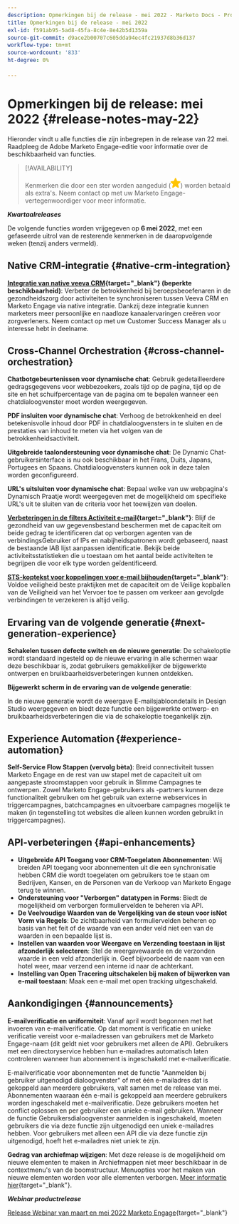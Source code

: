 ```yaml
---
description: Opmerkingen bij de release - mei 2022 - Marketo Docs - Productdocumentatie
title: Opmerkingen bij de release - mei 2022
exl-id: f591ab95-5ad8-45fa-8c4e-8e42b5d1359a
source-git-commit: d9ace2b00707c605dda94ec4fc21937d8b36d137
workflow-type: tm+mt
source-wordcount: '833'
ht-degree: 0%

---
```


# Opmerkingen bij de release: mei 2022 {#release-notes-may-22}

Hieronder vindt u alle functies die zijn inbegrepen in de release van 22 mei. Raadpleeg de Adobe Marketo Engage-editie voor informatie over de beschikbaarheid van functies.

>[!AVAILABILITY]
>
>Kenmerken die door een ster worden aangeduid (![ster](assets/yellow-star.png)) worden betaald als extra&#39;s. Neem contact op met uw Marketo Engage-vertegenwoordiger voor meer informatie.

**_Kwartaalreleases_**

De volgende functies worden vrijgegeven op **6 mei 2022**, met een gefaseerde uitrol van de resterende kenmerken in de daaropvolgende weken (tenzij anders vermeld).

## Native CRM-integratie {#native-crm-integration}

**[Integratie van native veeva CRM](/help/marketo/product-docs/crm-sync/veeva-crm-sync/understanding-the-veeva-crm-sync.md){target=&quot;_blank&quot;} (beperkte beschikbaarheid)**: Verbeter de betrokkenheid bij beroepsbeoefenaren in de gezondheidszorg door activiteiten te synchroniseren tussen Veeva CRM en Marketo Engage via native integratie. Dankzij deze integratie kunnen marketers meer persoonlijke en naadloze kanaalervaringen creëren voor zorgverleners. Neem contact op met uw Customer Success Manager als u interesse hebt in deelname.

## Cross-Channel Orchestration {#cross-channel-orchestration}

**Chatbotgebeurtenissen voor dynamische chat**: Gebruik gedetailleerdere gedragsgegevens voor webbezoekers, zoals tijd op de pagina, tijd op de site en het schuifpercentage van de pagina om te bepalen wanneer een chatdialoogvenster moet worden weergegeven.

**PDF insluiten voor dynamische chat**: Verhoog de betrokkenheid en deel betekenisvolle inhoud door PDF in chatdialoogvensters in te sluiten en de prestaties van inhoud te meten via het volgen van de betrokkenheidsactiviteit.

**Uitgebreide taalondersteuning voor dynamische chat**: De Dynamic Chat-gebruikersinterface is nu ook beschikbaar in het Frans, Duits, Japans, Portugees en Spaans. Chatdialoogvensters kunnen ook in deze talen worden geconfigureerd.

**URL&#39;s uitsluiten voor dynamische chat**: Bepaal welke van uw webpagina&#39;s Dynamisch Praatje wordt weergegeven met de mogelijkheid om specifieke URL&#39;s uit te sluiten van de criteria voor het toewijzen van doelen.

**[Verbeteringen in de filters Activiteit e-mail](/help/marketo/product-docs/administration/email-setup/filtering-email-bot-activity.md){target=&quot;_blank&quot;}**: Blijf de gezondheid van uw gegevensbestand beschermen met de capaciteit om beide gedrag te identificeren dat op verborgen agenten van de verbindingsGebruiker of IPs en nabijheidspatronen wordt gebaseerd, naast de bestaande IAB lijst aanpassen identificatie. Bekijk beide activiteitsstatistieken die u toestaan om het aantal beide activiteiten te begrijpen die voor elk type worden geïdentificeerd.

**[STS-koptekst voor koppelingen voor e-mail bijhouden](/help/marketo/product-docs/administration/settings/email-tracking-link-headers.md){target=&quot;_blank&quot;}**: Voldoe veiligheid beste praktijken met de capaciteit om de Veilige kopballen van de Veiligheid van het Vervoer toe te passen om verkeer aan gevolgde verbindingen te verzekeren is altijd veilig.

## Ervaring van de volgende generatie {#next-generation-experience}

**Schakelen tussen defecte switch en de nieuwe generatie**: De schakeloptie wordt standaard ingesteld op de nieuwe ervaring in alle schermen waar deze beschikbaar is, zodat gebruikers gemakkelijker de bijgewerkte ontwerpen en bruikbaarheidsverbeteringen kunnen ontdekken.

**Bijgewerkt scherm in de ervaring van de volgende generatie**:

In de nieuwe generatie wordt de weergave E-mailsjabloondetails in Design Studio weergegeven en biedt deze functie een bijgewerkte ontwerp- en bruikbaarheidsverbeteringen die via de schakeloptie toegankelijk zijn.

## Experience Automation {#experience-automation}

**Self-Service Flow Stappen (vervolg bèta)**: Breid connectiviteit tussen Marketo Engage en de rest van uw stapel met de capaciteit uit om aangepaste stroomstappen voor gebruik in Slimme Campagnes te ontwerpen. Zowel Marketo Engage-gebruikers als -partners kunnen deze functionaliteit gebruiken om het gebruik van externe webservices in triggercampagnes, batchcampagnes en uitvoerbare campagnes mogelijk te maken (in tegenstelling tot websites die alleen kunnen worden gebruikt in triggercampagnes).

## API-verbeteringen {#api-enhancements}

* **Uitgebreide API Toegang voor CRM-Toegelaten Abonnementen**: Wij breiden API toegang voor abonnementen uit die een synchronisatie hebben CRM die wordt toegelaten om gebruikers toe te staan om Bedrijven, Kansen, en de Personen van de Verkoop van Marketo Engage terug te winnen.
* **Ondersteuning voor &quot;Verborgen&quot; datatypen in Forms**: Biedt de mogelijkheid om verborgen formuliervelden te beheren via API.
* **De Veelvoudige Waarden van de Vergelijking van de steun voor isNot Vorm via Regels**: De zichtbaarheid van formuliervelden beheren op basis van het feit of de waarde van een ander veld niet een van de waarden in een bepaalde lijst is.
* **Instellen van waarden voor Weergave en Verzending toestaan in lijst afzonderlijk selecteren**: Stel de weergavewaarde en de verzonden waarde in een veld afzonderlijk in. Geef bijvoorbeeld de naam van een hotel weer, maar verzend een interne id naar de achterkant.
* **Instelling van Open Tracering uitschakelen bij maken of bijwerken van e-mail toestaan**: Maak een e-mail met open tracking uitgeschakeld.

## Aankondigingen {#announcements}

**E-mailverificatie en uniformiteit**: Vanaf april wordt begonnen met het invoeren van e-mailverificatie. Op dat moment is verificatie en unieke verificatie vereist voor e-mailadressen van gebruikers met de Marketo Engage-naam (dit geldt niet voor gebruikers met alleen de API). Gebruikers met een directoryservice hebben hun e-mailadres automatisch laten controleren wanneer hun abonnement is ingeschakeld met e-mailverificatie.

E-mailverificatie voor abonnementen met de functie &quot;Aanmelden bij gebruiker uitgenodigd dialoogvenster&quot; of met één e-mailadres dat is gekoppeld aan meerdere gebruikers, valt samen met de release van mei. Abonnementen waaraan één e-mail is gekoppeld aan meerdere gebruikers worden ingeschakeld met e-mailverificatie. Deze gebruikers moeten het conflict oplossen en per gebruiker een unieke e-mail gebruiken. Wanneer de functie Gebruikersdialoogvenster aanmelden is ingeschakeld, moeten gebruikers die via deze functie zijn uitgenodigd een uniek e-mailadres hebben. Voor gebruikers met alleen een API die via deze functie zijn uitgenodigd, hoeft het e-mailadres niet uniek te zijn.

**Gedrag van archiefmap wijzigen**: Met deze release is de mogelijkheid om nieuwe elementen te maken in Archiefmappen niet meer beschikbaar in de contextmenu&#39;s van de boomstructuur. Menuopties voor het maken van nieuwe elementen worden voor alle elementen verborgen. [Meer informatie hier](https://nation.marketo.com/t5/product-discussions/archive-folder-change-in-may-2022-release/m-p/324369#M183235){target=&quot;_blank&quot;}.

**_Webinar productrelease_**

[Release Webinar van maart en mei 2022 Marketo Engage](https://engage.marketo.com/2022_March_May_Release_Webinar_DemandPage.html){target=&quot;_blank&quot;}
